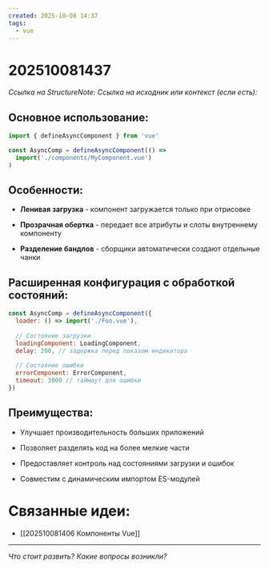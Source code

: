 ```yaml
---
created: 2025-10-08 14:37
tags:
  - vue
---
```

# 202510081437
*Ссылка на StructureNote:*
*Ссылка на исходник или контекст (если есть):* 

## Основное использование:

```js
import { defineAsyncComponent } from 'vue'

const AsyncComp = defineAsyncComponent(() =>
  import('./components/MyComponent.vue')
)

```
## Особенности:

- **Ленивая загрузка** - компонент загружается только при отрисовке
    
- **Прозрачная обертка** - передает все атрибуты и слоты внутреннему компоненту
    
- **Разделение бандлов** - сборщики автоматически создают отдельные чанки
    

## Расширенная конфигурация с обработкой состояний:



```js
const AsyncComp = defineAsyncComponent({
  loader: () => import('./Foo.vue'),
  
  // Состояние загрузки
  loadingComponent: LoadingComponent,
  delay: 200, // задержка перед показом индикатора
  
  // Состояние ошибки
  errorComponent: ErrorComponent,
  timeout: 3000 // таймаут для ошибки
})
```

## Преимущества:

- Улучшает производительность больших приложений
    
- Позволяет разделять код на более мелкие части
    
- Предоставляет контроль над состояниями загрузки и ошибок
    
- Совместим с динамическим импортом ES-модулей
# Связанные идеи:
* [[202510081406 Компоненты Vue]]
---

*Что стоит развить? Какие вопросы возникли?*